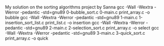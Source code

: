 My solution on the sorting algorithms project by Sanna
gcc -Wall -Wextra -Werror -pedantic  -std=gnu89 0-bubble_sort.c 0-main.c print_array.c -o bubble
gcc -Wall -Wextra -Werror -pedantic  -std=gnu89 1-main.c 1-insertion_sort_list.c print_list.c -o insertion
gcc -Wall -Wextra -Werror -pedantic  -std=gnu89 2-main.c 2-selection_sort.c print_array.c -o select
gcc -Wall -Wextra -Werror -pedantic  -std=gnu89 3-main.c 3-quick_sort.c print_array.c -o quick
